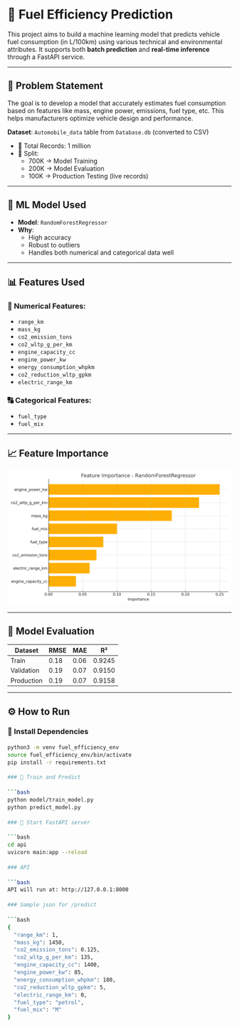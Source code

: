 # 🚗 Fuel Efficiency Prediction

This project aims to build a machine learning model that predicts vehicle fuel consumption (in L/100km) using various technical and environmental attributes. It supports both **batch prediction** and **real-time inference** through a FastAPI service.

---

## 📌 Problem Statement

The goal is to develop a model that accurately estimates fuel consumption based on features like mass, engine power, emissions, fuel type, etc. This helps manufacturers optimize vehicle design and performance.

**Dataset**: `Automobile_data` table from `Database.db` (converted to CSV)

- 🧮 Total Records: 1 million  
- 🧪 Split:
  - 700K → Model Training
  - 200K → Model Evaluation
  - 100K → Production Testing (live records)

---

## 🧠 ML Model Used

- **Model**: `RandomForestRegressor`
- **Why**:
  - High accuracy
  - Robust to outliers
  - Handles both numerical and categorical data well

---

## 📊 Features Used

### 🔢 Numerical Features:
- `range_km`
- `mass_kg`
- `co2_emission_tons`
- `co2_wltp_g_per_km`
- `engine_capacity_cc`
- `engine_power_kw`
- `energy_consumption_whpkm`
- `co2_reduction_wltp_gpkm`
- `electric_range_km`

### 🔠 Categorical Features:
- `fuel_type`
- `fuel_mix`

---

## 📈 Feature Importance

![Feature Importance](feature_importance_chart.png)

---

## 📐 Model Evaluation

| Dataset     | RMSE | MAE  | R²     |
|-------------|------|------|--------|
| Train       | 0.18 | 0.06 | 0.9245 |
| Validation  | 0.19 | 0.07 | 0.9150 |
| Production  | 0.19 | 0.07 | 0.9158 |

---

## ⚙️ How to Run

### 🔹 Install Dependencies

```bash
python3 -m venv fuel_efficiency_env
source fuel_efficiency_env/bin/activate
pip install -r requirements.txt

### 🔹 Train and Predict

```bash
python model/train_model.py
python predict_model.py

### 🔹 Start FastAPI server

```bash
cd api
uvicorn main:app --reload

### API 

```bash
API will run at: http://127.0.0.1:8000

### Sample json for /predict

```bash
{
  "range_km": 1,
  "mass_kg": 1450,
  "co2_emission_tons": 0.125,
  "co2_wltp_g_per_km": 135,
  "engine_capacity_cc": 1400,
  "engine_power_kw": 85,
  "energy_consumption_whpkm": 180,
  "co2_reduction_wltp_gpkm": 5,
  "electric_range_km": 0,
  "fuel_type": "petrol",
  "fuel_mix": "M"
}


